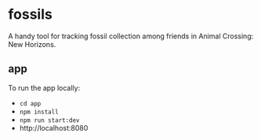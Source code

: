 # fossils

A handy tool for tracking fossil collection among friends in Animal Crossing: New Horizons.

## app

To run the app locally:

* `cd app`
* `npm install`
* `npm run start:dev`
* http://localhost:8080
